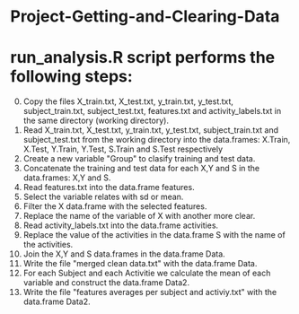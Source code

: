 # Project-Getting-and-Clearing-Data

run_analysis.R script performs the following steps:
============================================================================  
0. Copy the files X_train.txt, X_test.txt, y_train.txt, y_test.txt, subject_train.txt, subject_test.txt, features.txt and activity_labels.txt in the same directory (working directory).
1. Read X_train.txt, X_test.txt, y_train.txt, y_test.txt, subject_train.txt and subject_test.txt from the working directory into the data.frames: X.Train, X.Test, Y.Train, Y.Test, S.Train and S.Test respectively
2. Create a new variable "Group" to clasify training and test data.
3. Concatenate the training and test data for each X,Y and S in the data.frames: X,Y and S.
4. Read features.txt into the data.frame features.
5. Select the variable relates with sd or mean.
6. Filter the X data.frame with the selected features.
7. Replace the name of the variable of X with another more clear.
8. Read activity_labels.txt into the data.frame activities.
9. Replace the value of the activities in the data.frame S with the name of the activities.
10. Join the X,Y and S data.frames in the data.frame Data.
11. Write the file "merged clean data.txt" with the data.frame Data.
12. For each Subject and each Activitie we calculate the mean of each variable and construct the data.frame Data2.
13. Write the file "features averages per subject and activiy.txt" with the data.frame Data2.
